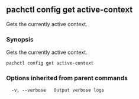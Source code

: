 ## pachctl config get active-context

Gets the currently active context.

### Synopsis


Gets the currently active context.

```
pachctl config get active-context
```

### Options inherited from parent commands

```
  -v, --verbose   Output verbose logs
```

